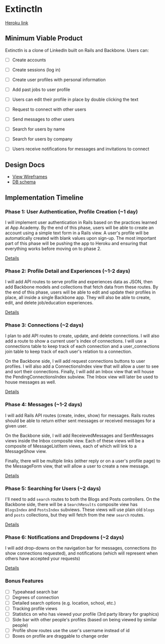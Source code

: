 # ExtinctIn

[Heroku link][heroku]

[heroku]: #fillthisin

## Minimum Viable Product
ExtinctIn is a clone of LinkedIn built on Rails and Backbone. Users can:

- [ ] Create accounts
- [ ] Create sessions (log in)
- [ ] Create user profiles with personal information
- [ ] Add past jobs to user profile
- [ ] Users can edit their profile in place by double clicking the text
- [ ] Request to connect with other users
- [ ] Send messages to other users
- [ ] Search for users by name
- [ ] Search for users by company
- [ ] Users receive notifications for messages and invitations to connect


## Design Docs
* [View Wireframes][views]
* [DB schema][schema]

[views]: ./docs/views.md
[schema]: ./docs/schema.md

## Implementation Timeline

### Phase 1: User Authentication, Profile Creation (~1 day)
I will implement user authentication in Rails based on the practices learned at
App Academy. By the end of this phase, users will be able to create an account using
a simple text form in a Rails view. A user's profile will be automatically created with blank values upon sign-up. The most important part of this phase will
be pushing the app to Heroku and ensuring that everything works before moving on
to phase 2.

[Details][phase-one]

### Phase 2: Profile Detail and Experiences (~1-2 days)
I will add API routes to serve profile and experiences data as JSON, then add Backbone
models and collections that fetch data from these routes. By the end of this
phase, users will be able to edit and update their profiles in place, all
inside a single Backbone app. They will also be able to create, edit, and delete job/education experiences.

[Details][phase-two]

### Phase 3: Connections (~2 days)
I plan to add API routes to create, update, and delete connections. I will also add a route to show a current user's index of connections. I will use a connections table to keep track of each connection and a user_connections join table to keep track of each user's relation to a connection.

On the Backbone side, I will add request connections buttons to user profiles. I will also add a ConnectionsIndex view that will allow a user to see and sort their connections. Finally, I will add an Inbox view that will house the PendingConnectionsIndex subview. The Inbox view will later be used to house messages as well.

[Details][phase-three]

### Phase 4: Messages (~1-2 days)
I will add Rails API routes (create, index, show) for messages. Rails routes should be able to return either sent messages or received messages for a given user.

On the Backbone side, I will add ReceievedMessages and SentMessages views inside the Inbox composite view. Each of these views will be a composite of MessageListItem views, each of which will link to a MessageShow view.

Finally, there will be multiple links (either reply or on a user's profile page) to the MessageForm view, that will allow a user to create a new message.


[Details][phase-four]

### Phase 5: Searching for Users (~2 days)
I'll need to add `search` routes to both the Blogs and Posts controllers. On the
Backbone side, there will be a `SearchResults` composite view has `BlogsIndex`
and `PostsIndex` subviews. These views will use plain old `blogs` and `posts`
collections, but they will fetch from the new `search` routes.

[Details][phase-five]

### Phase 6: Notifications and Dropdowns (~2 days)
I will add drop-downs on the navigation bar for messages, connections (to show connections requested), and notifications (which will represent when others have accepted your requests)


[Details][phase-six]

### Bonus Features
- [ ] Typeahead search bar
- [ ] Degrees of connection
- [ ] Detailed search options (e.g. location, school, etc.)
- [ ] Tracking profile views
- [ ] Statistics on who has viewed your profile (3rd party library for graphics)
- [ ] Side bar with other people's profiles (based on being viewed by similar people)
- [ ] Profile show routes use the user's username instead of id
- [ ] Boxes on profile are draggable to change order

[phase-one]: ./docs/phases/phase1.md
[phase-two]: ./docs/phases/phase2.md
[phase-three]: ./docs/phases/phase3.md
[phase-four]: ./docs/phases/phase4.md
[phase-five]: ./docs/phases/phase5.md
[phase-six]: ./docs/phases/phase6.md
